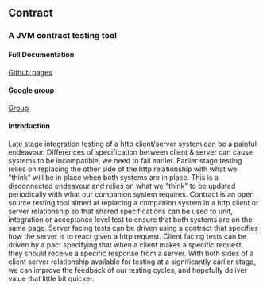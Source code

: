 ## Contract
### A JVM contract testing tool

#### Full Documentation
[Github pages](http://harmingcola.github.io/contract/)

#### Google group
[Group](https://groups.google.com/forum/#!forum/seekay-contracts)

#### Introduction
Late stage integration testing of a http client/server system can be a painful endeavour. 
Differences of specification between client & server can cause systems to be incompatible, we need to fail earlier.
Earlier stage testing relies on replacing the other side of the http relationship with what we "think" will be in place when both systems are in place.
This is a disconnected endeavour and relies on what we "think" to be updated periodically with what our companion system requires.
Contract is an open source testing tool aimed at replacing a companion system in a http client or server relationship so that shared specifications can be used to unit, integration or acceptance level test to ensure that both systems are on the same page.
Server facing tests can be driven using a contract that specifies how the server is to react given a http request. 
Client facing tests can be driven by a pact specifying that when a client makes a specific request, they should receive a specific response from a server. 
With both sides of a client server relationship available for testing at a significantly earlier stage, we can improve the feedback of our testing cycles, and hopefully deliver value that little bit quicker.